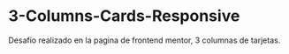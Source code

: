 # 3-Columns-Cards-Responsive
Desafio realizado en la pagina de frontend mentor, 3 columnas de tarjetas.
